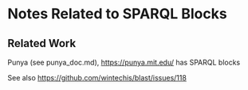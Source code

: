 # Notes Related to SPARQL Blocks

## Related Work

Punya (see punya_doc.md), https://punya.mit.edu/ has SPARQL blocks

See also https://github.com/wintechis/blast/issues/118